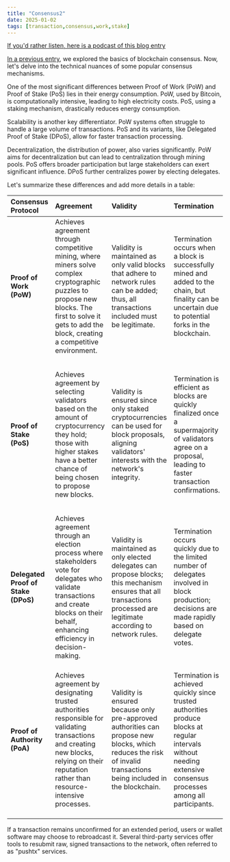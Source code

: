 ```yaml
---
title: "Consensus2"
date: 2025-01-02
tags: [transaction,consensus,work,stake]
---
```


<head>
<link rel="alternate" type="application/atom+xml" title="{{ site.title }}" href="/feed.xml">
</head>

[If you'd rather listen, here is a podcast of this blog entry](https://lewisbakkero.github.io/tibidabo/audios/Consensus2.mp3)

[In a previous entry](https://lewisbakkero.github.io/tibidabo/audios/Consensus.mp3), we explored the basics of blockchain consensus. Now, let's delve into the technical nuances of some popular consensus mechanisms.

One of the most significant differences between Proof of Work (PoW) and Proof of Stake (PoS) lies in their energy consumption. PoW, used by Bitcoin, is computationally intensive, leading to high electricity costs. PoS, using a staking mechanism, drastically reduces energy consumption.

Scalability is another key differentiator. PoW systems often struggle to handle a large volume of transactions. PoS and its variants, like Delegated Proof of Stake (DPoS), allow for faster transaction processing.

Decentralization, the distribution of power, also varies significantly. PoW aims for decentralization but can lead to centralization through mining pools. PoS offers broader participation but large stakeholders can exert significant influence. DPoS further centralizes power by electing delegates.

Let's summarize these differences and add more details in a table:

| Consensus Protocol          | Agreement                                                                                                                                                                                                            | Validity                                                                                                                                                         | Termination                                                                                                                                                           | Fault Tolerance                                                                                                                                                                                   | Scalability                                                                                                                                                                                          | Decentralization                                                                                                                                                                                              |
| :-------------------------- | :-------------------------------------------------------------------------------------------------------------------------------------------------------------------------------------------------------------------- | :--------------------------------------------------------------------------------------------------------------------------------------------------------------- | :--------------------------------------------------------------------------------------------------------------------------------------------------------------------- | :------------------------------------------------------------------------------------------------------------------------------------------------------------------------------------------------ | :------------------------------------------------------------------------------------------------------------------------------------------------------------------------------------------------------ | :-------------------------------------------------------------------------------------------------------------------------------------------------------------------------------------------------------- |
| **Proof of Work (PoW)**     | Achieves agreement through competitive mining, where miners solve complex cryptographic puzzles to propose new blocks. The first to solve it gets to add the block, creating a competitive environment.                     | Validity is maintained as only valid blocks that adhere to network rules can be added; thus, all transactions included must be legitimate.                     | Termination occurs when a block is successfully mined and added to the chain, but finality can be uncertain due to potential forks in the blockchain.                                          | Can tolerate up to 51% of nodes being compromised; however, it is vulnerable to attacks if a single entity gains majority control.                                                                       | Limited scalability due to high computational requirements and energy consumption; transaction throughput decreases with increased network load.                                                        | Promotes decentralization by allowing anyone with computing power to participate in mining, but can lead to centralization over time due to mining pools.                                                  |
| **Proof of Stake (PoS)**    | Achieves agreement by selecting validators based on the amount of cryptocurrency they hold; those with higher stakes have a better chance of being chosen to propose new blocks.                                         | Validity is ensured since only staked cryptocurrencies can be used for block proposals, aligning validators' interests with the network's integrity.         | Termination is efficient as blocks are quickly finalized once a supermajority of validators agree on a proposal, leading to faster transaction confirmations.                                   | Can tolerate failures similar to PoW but depends on the distribution of stakes; collusion among large stakeholders could disrupt consensus but generally remains resilient against random failures. | Scales well compared to PoW since it does not require intensive computations for block creation; transaction throughput increases with more validators without significant overhead.                     | Allows for greater decentralization than PoW since anyone can participate without needing expensive hardware; however, large stakeholders may exert disproportionate influence over consensus decisions. |
| **Delegated Proof of Stake (DPoS)** | Achieves agreement through an election process where stakeholders vote for delegates who validate transactions and create blocks on their behalf, enhancing efficiency in decision-making.                               | Validity is maintained as only elected delegates can propose blocks; this mechanism ensures that all transactions processed are legitimate according to network rules. | Termination occurs quickly due to the limited number of delegates involved in block production; decisions are made rapidly based on delegate votes.                                               | Can handle failures effectively depending on how many delegates are elected; if some delegates fail or act maliciously, others can continue validating transactions.                                      | Scales well because fewer nodes (delegates) are involved in block production, leading to faster transaction processing times compared to traditional PoW or PoS systems.                                  | Tends toward centralization because a small number of delegates hold significant power over consensus decisions; this can lead to governance challenges within the network structure.                       |
| **Proof of Authority (PoA)** | Achieves agreement by designating trusted authorities responsible for validating transactions and creating new blocks, relying on their reputation rather than resource-intensive processes.                               | Validity is ensured because only pre-approved authorities can propose new blocks, which reduces the risk of invalid transactions being included in the blockchain. | Termination is achieved quickly since trusted authorities produce blocks at regular intervals without needing extensive consensus processes among all participants.                                    | Limited fault tolerance since if too many authorities become unavailable or act maliciously, it could compromise system integrity; however, it generally functions well under normal conditions.        | Scales very well due to its lightweight nature; fewer nodes involved in validation means faster transaction processing and lower resource consumption compared to other methods.                              | Has low decentralization because it relies on a fixed set of trusted authorities; this may simplify governance but raises concerns about central control and trustworthiness.                               |

If a transaction remains unconfirmed for an extended period, users or wallet software may choose to rebroadcast it. Several third-party services offer tools to resubmit raw, signed transactions to the network, often referred to as "pushtx" services.